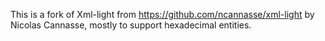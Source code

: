 This is a fork of Xml-light from
https://github.com/ncannasse/xml-light by Nicolas Cannasse, mostly to
support hexadecimal entities.
